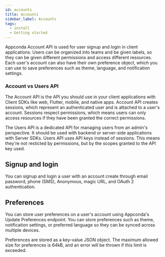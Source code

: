 ```yaml
---
id: accounts
title: Accounts
sidebar_label: Accounts
tags:
  - install
  - Getting started
---
```

Appconda Account API is used for user signup and login in client applications. Users can be organized into teams and be given labels, so they can be given different permissions and access different resources. Each user's account can also have their own preference object, which you can use to save preferences such as theme, language, and notification settings.

### Account vs Users API
The Account API is the API you should use in your client applications with Client SDKs like web, Flutter, mobile, and native apps. Account API creates sessions, which represent an authenticated user and is attached to a user's account. Sessions respect permissions, which means users can only access resources if they have been granted the correct permissions.

The Users API is a dedicated API for managing users from an admin's perspective. It should be used with backend or server-side applications with Server SDKs. Users API uses API keys instead of sessions. This means they're not resticted by permissions, but by the scopes granted to the API key used.

## Signup and login
You can signup and login a user with an account create through email password, phone (SMS), Anonymous, magic URL, and OAuth 2 authentication.

## Preferences
You can store user preferences on a user's account using Appconda's Update Preferences endpoint. You can store preferences such as theme, notification settings, or preferred language so they can be synced across multiple devices.

Preferences are stored as a key-value JSON object. The maximum allowed size for preferences is 64kB, and an error will be thrown if this limit is exceeded.